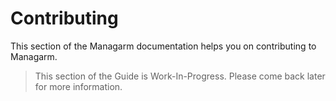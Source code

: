 # Contributing

This section of the Managarm documentation helps you on contributing to Managarm.

> This section of the Guide is Work-In-Progress. Please come back later for more information.
